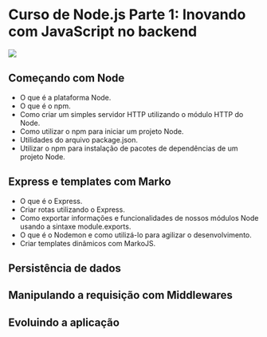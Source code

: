 # Curso de Node.js Parte 1: Inovando com JavaScript no backend

![](https://alura.com.br/assets/api/share/curso-nodejs-fundamentos.png)

## Começando com Node
- O que é a plataforma Node.
- O que é o npm.
- Como criar um simples servidor HTTP utilizando o módulo HTTP do Node.
- Como utilizar o npm para iniciar um projeto Node.
- Utilidades do arquivo package.json.
- Utilizar o npm para instalação de pacotes de dependências de um projeto Node.

## Express e templates com Marko
- O que é o Express.
- Criar rotas utilizando o Express.
- Como exportar informações e funcionalidades de nossos módulos Node usando a sintaxe module.exports.
- O que é o Nodemon e como utilizá-lo para agilizar o desenvolvimento.
- Criar templates dinâmicos com MarkoJS.

## Persistência de dados

## Manipulando a requisição com Middlewares

## Evoluindo a aplicação


